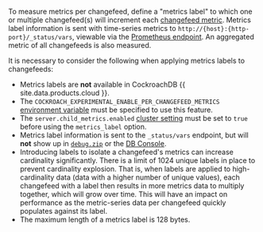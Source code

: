 To measure metrics per changefeed, define a "metrics label" to which one or multiple changefeed(s) will increment each [changefeed metric](monitor-and-debug-changefeeds.html#metrics). Metrics label information is sent with time-series metrics to `http://{host}:{http-port}/_status/vars`, viewable via the [Prometheus endpoint](monitoring-and-alerting.html#prometheus-endpoint). An aggregated metric of all changefeeds is also measured.

It is necessary to consider the following when applying metrics labels to changefeeds:

- Metrics labels are **not** available in CockroachDB {{ site.data.products.cloud }}.
- The `COCKROACH_EXPERIMENTAL_ENABLE_PER_CHANGEFEED_METRICS` [environment variable](cockroach-commands.html#environment-variables) must be specified to use this feature.
- The `server.child_metrics.enabled` [cluster setting](cluster-settings.html) must be set to `true` before using the `metrics_label` option.
- Metrics label information is sent to the `_status/vars` endpoint, but will **not** show up in [`debug.zip`](cockroach-debug-zip.html) or the [DB Console](ui-overview.html).
- Introducing labels to isolate a changefeed's metrics can increase cardinality significantly. There is a limit of 1024 unique labels in place to prevent cardinality explosion. That is, when labels are applied to high-cardinality data (data with a higher number of unique values), each changefeed with a label then results in more metrics data to multiply together, which will grow over time. This will have an impact on performance as the metric-series data per changefeed quickly populates against its label.
- The maximum length of a metrics label is 128 bytes.
